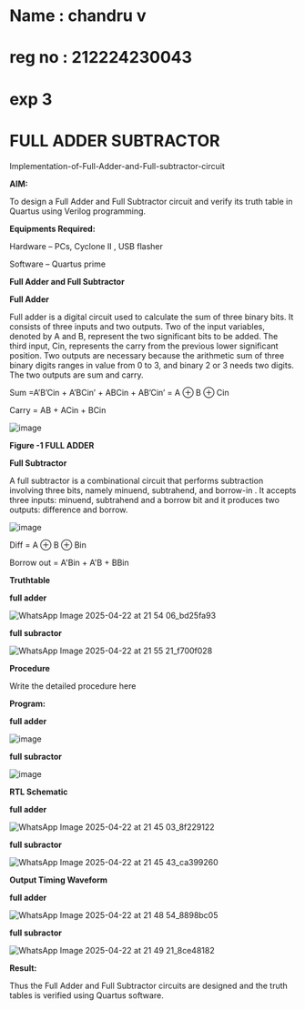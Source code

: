 # Name : chandru v
# reg no : 212224230043
# exp 3
# FULL ADDER SUBTRACTOR

Implementation-of-Full-Adder-and-Full-subtractor-circuit

**AIM:**

To design a Full Adder and Full Subtractor circuit and verify its truth table in Quartus using Verilog programming.

**Equipments Required:**

Hardware – PCs, Cyclone II , USB flasher

Software – Quartus prime

**Full Adder and Full Subtractor**

**Full Adder**

Full adder is a digital circuit used to calculate the sum of three binary bits. It consists of three inputs and two outputs. Two of the input variables, denoted by A and B, represent the two significant bits to be added. The third input, Cin, represents the carry from the previous lower significant position. Two outputs are necessary because the arithmetic sum of three binary digits ranges in value from 0 to 3, and binary 2 or 3 needs two digits. The two outputs are sum and carry.

Sum =A’B’Cin + A’BCin’ + ABCin + AB’Cin’ = A ⊕ B ⊕ Cin 

Carry = AB + ACin + BCin

![image](https://github.com/naavaneetha/FULL_ADDER_SUBTRACTOR/assets/154305477/0f30ba51-5ffb-4198-845f-18e054f675e7)

**Figure -1 FULL ADDER**

**Full Subtractor**

A full subtractor is a combinational circuit that performs subtraction involving three bits, namely minuend, subtrahend, and borrow-in . It accepts three inputs: minuend, subtrahend and a borrow bit and it produces two outputs: difference and borrow.

![image](https://github.com/naavaneetha/FULL_ADDER_SUBTRACTOR/assets/154305477/02b24f51-ab51-4304-9ad6-7b81ffc1ead5)

Diff = A ⊕ B ⊕ Bin 

Borrow out = A'Bin + A'B + BBin

**Truthtable**

**full adder**

![WhatsApp Image 2025-04-22 at 21 54 06_bd25fa93](https://github.com/user-attachments/assets/b793b19d-7f46-4130-9c95-a9d6158c8ee7)

**full subractor**

![WhatsApp Image 2025-04-22 at 21 55 21_f700f028](https://github.com/user-attachments/assets/06ded534-36ba-4681-9d9c-aa9341c1da3e)

**Procedure**

Write the detailed procedure here

**Program:**

**full adder**

![image](https://github.com/user-attachments/assets/56dd238d-e638-45f9-825f-697fd2cb30b8)

**full subractor**

![image](https://github.com/user-attachments/assets/b86a0d22-6bb8-41a3-bc20-f9833eea7368)

**RTL Schematic**

**full adder**

![WhatsApp Image 2025-04-22 at 21 45 03_8f229122](https://github.com/user-attachments/assets/e8b08da0-cf3f-4d9a-a6d5-f269beb0af12)


**full subractor**

![WhatsApp Image 2025-04-22 at 21 45 43_ca399260](https://github.com/user-attachments/assets/4d8280b0-3928-4666-a2ad-0e73fcb45888)

**Output Timing Waveform**

**full adder**

![WhatsApp Image 2025-04-22 at 21 48 54_8898bc05](https://github.com/user-attachments/assets/f77ebd2d-fc3a-4c1a-bfc6-193f9627cbb2)

**full subractor**

![WhatsApp Image 2025-04-22 at 21 49 21_8ce48182](https://github.com/user-attachments/assets/ffc563c6-1509-45a1-bedc-74ae42f51a9b)

**Result:**

Thus the Full Adder and Full Subtractor circuits are designed and the truth tables is verified using Quartus software.
